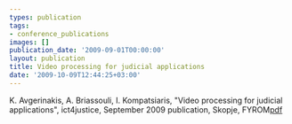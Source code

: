 ```yaml
---
types: publication
tags:
- conference_publications
images: []
publication_date: '2009-09-01T00:00:00'
layout: publication
title: Video processing for judicial applications
date: '2009-10-09T12:44:25+03:00'
---
```

K. Avgerinakis, A. Briassouli, I. Kompatsiaris, &quot;Video processing for judicial applications&quot;, ict4justice, September 2009 publication, Skopje, FYROM<a href="http://mklab.iti.gr/mklab_people/~abria/ICT09.pdf">pdf</a>
